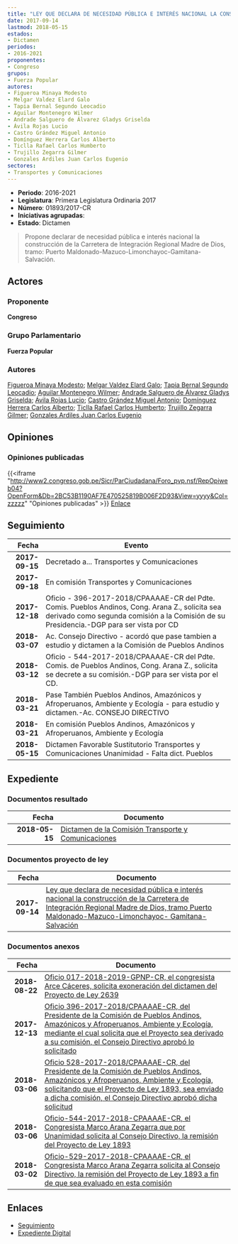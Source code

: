 ```yaml
---
title: "LEY QUE DECLARA DE NECESIDAD PÚBLICA E INTERÉS NACIONAL LA CONSTRUCCIÓN DE LA CARRETERA DE INTEGRACIÓN REGIONAL MADRE DE DIOS, TRAMO PUERTO MALDONADO-MAZUCO-LIMONCHAYOC-GAMITANA-SALVACIÓN"
date: 2017-09-14
lastmod: 2018-05-15
estados:
- Dictamen
periodos:
- 2016-2021
proponentes:
- Congreso
grupos:
- Fuerza Popular
autores:
- Figueroa Minaya Modesto
- Melgar Valdez Elard Galo
- Tapia Bernal Segundo Leocadio
- Aguilar Montenegro Wilmer
- Andrade Salguero de Álvarez Gladys Griselda
- Ávila Rojas Lucio
- Castro Grández Miguel Antonio
- Domínguez Herrera Carlos Alberto
- Ticlla Rafael Carlos Humberto
- Trujillo Zegarra Gilmer
- Gonzales Ardiles Juan Carlos Eugenio
sectores:
- Transportes y Comunicaciones
---
```

- **Periodo**: 2016-2021
- **Legislatura**: Primera Legislatura Ordinaria 2017
- **Número**: 01893/2017-CR
- **Iniciativas agrupadas**: 
- **Estado**: Dictamen

> Propone declarar de necesidad pública e interés nacional la construcción de la Carretera de Integración Regional Madre de Dios, tramo: Puerto Maldonado-Mazuco-Limonchayoc-Gamitana-Salvación.


## Actores

### Proponente

**Congreso**

### Grupo Parlamentario

**Fuerza Popular**

### Autores

[Figueroa Minaya Modesto](mailto:mailto:mfigueroam@congreso.gob.pe); [Melgar Valdez Elard Galo](mailto:mailto:emelgar@congreso.gob.pe); [Tapia Bernal Segundo Leocadio](mailto:mailto:stapia@congreso.gob.pe); [Aguilar Montenegro Wilmer](mailto:mailto:waguilar@congreso.gob.pe); [Andrade Salguero de Álvarez Gladys Griselda](mailto:mailto:gandrade@congreso.gob.pe); [Ávila Rojas Lucio](mailto:mailto:lavilar@congreso.gob.pe); [Castro Grández Miguel Antonio](mailto:mailto:macastro@congreso.gob.pe); [Domínguez Herrera Carlos Alberto](mailto:mailto:cdominguez@congreso.gob.pe); [Ticlla Rafael Carlos Humberto](mailto:mailto:cticlla@congreso.gob.pe); [Trujillo Zegarra Gilmer](mailto:mailto:gtrujilloz@congreso.gob.pe); [Gonzales Ardiles Juan Carlos Eugenio](mailto:mailto:jgonzalesa@congreso.gob.pe)

## Opiniones

### Opiniones publicadas

{{<iframe "http://www2.congreso.gob.pe/Sicr/ParCiudadana/Foro_pvp.nsf/RepOpiweb04?OpenForm&Db=2BC53B1190AF7E470525819B006F2D93&View=yyyy&Col=zzzzz" "Opiniones publicadas" >}}
[Enlace](http://www2.congreso.gob.pe/Sicr/ParCiudadana/Foro_pvp.nsf/RepOpiweb04?OpenForm&Db=2BC53B1190AF7E470525819B006F2D93&View=yyyy&Col=zzzzz)


## Seguimiento

| Fecha | Evento |
|------:|--------|
| **2017-09-15** | Decretado a... Transportes y Comunicaciones |
| **2017-09-18** | En comisión Transportes y Comunicaciones |
| **2017-12-18** | Oficio - 396-2017-2018/CPAAAAE-CR del Pdte. Comis. Pueblos Andinos, Cong. Arana Z., solicita sea derivado como segunda comisión a la Comisión de su Presidencia.-DGP para ser vista por CD |
| **2018-03-07** | Ac. Consejo Directivo - acordó que pase tambien a estudio y dictamen a la Comisión de Pueblos Andinos |
| **2018-03-12** | Oficio - 544-2017-2018/CPAAAAE-CR del Pdte. Comis. de Pueblos Andinos, Cong. Arana Z., solicita se decrete a su comisión.-DGP para ser vista por el CD. |
| **2018-03-21** | Pase También Pueblos Andinos, Amazónicos y Afroperuanos, Ambiente y Ecología - para estudio y dictamen.-Ac. CONSEJO DIRECTIVO |
| **2018-03-21** | En comisión Pueblos Andinos, Amazónicos y Afroperuanos, Ambiente y Ecología |
| **2018-05-15** | Dictamen Favorable Sustitutorio Transportes y Comunicaciones Unanimidad - Falta dict. Pueblos |

## Expediente

### Documentos resultado

| Fecha | Documento |
|------:|-----------|
| **2018-05-15** | [Dictamen de la Comisión Transporte y Comunicaciones](http://www.leyes.congreso.gob.pe/Documentos/2016_2021/Dictamenes/Proyectos_de_Ley/01893DC23MAY20180515.pdf) |

### Documentos proyecto de ley

| Fecha | Documento |
|------:|-----------|
| **2017-09-14** | [Ley que declara de necesidad pública e interés nacional la construcción de la Carretera de Integración Regional Madre de Dios, tramo Puerto Maldonado-Mazuco-Limonchayoc- Gamitana-Salvación](http://www.leyes.congreso.gob.pe/Documentos/2016_2021/Proyectos_de_Ley_y_de_Resoluciones_Legislativas/PL0189320170914..pdf) |

### Documentos anexos

| Fecha | Documento |
|------:|-----------|
| **2018-08-22** | [Oficio 017-2018-2019-GPNP-CR, el congresista Arce Cáceres, solicita exoneración del dictamen del Proyecto de Ley 2639](http://www.leyes.congreso.gob.pe/Documentos/2016_2021/Oficios/Grupos_Parlamentarios/OFICIO-017-2018-2019-GPNP-CR.PDF) |
| **2017-12-13** | [Oficio 396-2017-2018/CPAAAAE-CR, del Presidente de la Comisión de Pueblos Andinos, Amazónicos y Afroperuanos, Ambiente y Ecología, mediante el cual solicita que el Proyecto sea derivado a su comisión, el Consejo Directivo aprobó lo solicitado](http://www.leyes.congreso.gob.pe/Documentos/2016_2021/Oficios/Comisiones_Ordinarias/OFICIO-396-2017-2018-CPAAAAE-CR.pdf) |
| **2018-03-06** | [Oficio 528-2017-2018/CPAAAAE-CR, del Presidente de la Comisión de Pueblos Andinos, Amazónicos y Afroperuanos, Ambiente y Ecología, solicitando que el Proyecto de Ley 1893, sea enviado a dicha comisión, el Consejo Directivo aprobó dicha solicitud](http://www.leyes.congreso.gob.pe/Documentos/2016_2021/Oficios/Comisiones_Ordinarias/OFICIO-528-2017-2018-CPAAAAE-CR.pdf) |
| **2018-03-06** | [Oficio-544-2017-2018-CPAAAAE-CR, el Congresista Marco Arana Zegarra que por Unanimidad solicita al Consejo Directivo, la remisión del Proyecto de Ley 1893](http://www.leyes.congreso.gob.pe/Documentos/2016_2021/Oficios/Comisiones_Ordinarias/OFICIO-544-2017-2018-CPAAAAE-CR.pdf) |
| **2018-03-02** | [Oficio-529-2017-2018-CPAAAAE-CR, el Congresista Marco Arana Zegarra solicita al Consejo Directivo, la remisión del Proyecto de Ley 1893 a fin de que sea evaluado en esta comisión](http://www.leyes.congreso.gob.pe/Documentos/2016_2021/Oficios/Comisiones_Ordinarias/OFICIO-529-2017-2018-CPAAAAE-CR.pdf) |

## Enlaces

- [Seguimiento](http://www2.congreso.gob.pe/Sicr/TraDocEstProc/CLProLey2016.nsf/f7fff46988ca05b1052578e100829cc7/630ebaafce3d115b0525819b007c6499?OpenDocument)
- [Expediente Digital](http://www2.congreso.gob.pe/Sicr/TraDocEstProc/CLProLey2016.nsf/f7fff46988ca05b1052578e100829cc7/630ebaafce3d115b0525819b007c6499?OpenDocument&Click=05257FB7005EB655.eb71d0cf91d8294e05256cdf006b5706/$Body/0.1C6C)

